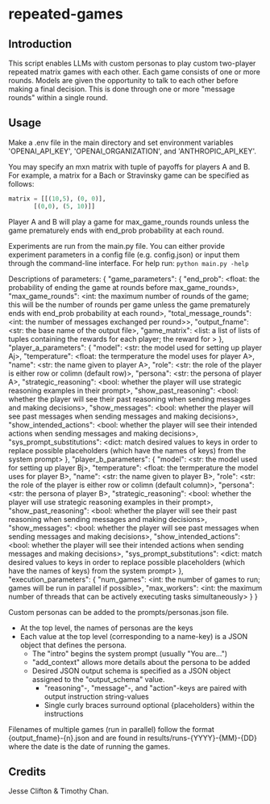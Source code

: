 # repeated-games
## Introduction
This script enables LLMs with custom personas to play custom two-player repeated matrix games with each other. Each game consists of one or more rounds. Models are given the opportunity to talk to each other before making a final decision. This is done through one or more "message rounds" within a single round.

## Usage
Make a .env file in the main directory and set environment variables 'OPENAI_API_KEY', 'OPENAI_ORGANIZATION', and 'ANTHROPIC_API_KEY'.

You may specify an mxn matrix with tuple of payoffs for players A and B. For example, a matrix for a Bach or Stravinsky game can be specified as follows:
```python
matrix = [[(10,5), (0, 0)],
	   [(0,0), (5, 10)]]
```

Player A and B will play a game for max_game_rounds rounds unless the game prematurely ends with end_prob probability at each round.

Experiments are run from the main.py file. You can either provide experiment parameters in a config file (e.g. config.json) or input them through the command-line interface. For help run: `python main.py -help`

Descriptions of parameters:
{
    "game_parameters": {
        "end_prob": <float: the probability of ending the game at rounds before max_game_rounds>,
        "max_game_rounds": <int: the maximum number of rounds of the game; this will be the number of rounds per game unless the game prematurely ends with end_prob probability at each round>,
        "total_message_rounds": <int: the number of messages exchanged per round>>,
        "output_fname": <str:  the base name of the output file>,
        "game_matrix": <list: a list of lists of tuples containing the rewards for each player; the reward for >
    },
    "player_a_parameters": {
        "model": <str: the model used for setting up player Aj>,
        "temperature": <float: the termperature the model uses for player A>,
        "name": <str: the name given to player A>,
        "role": <str: the role of the player is either row or colimn (default row)>,
        "persona": <str: the persona of player A>,
        "strategic_reasoning": <bool: whether the player will use strategic reasoning examples in their prompt>,
        "show_past_reasoning": <bool: whether the player will see their past reasoning when sending messages and making decisions>,
        "show_messages": <bool: whether the player will see past messages when sending messages and making decisions>,
        "show_intended_actions": <bool: whether the player will see their intended actions when sending messages and making decisions>,
        "sys_prompt_substitutions": <dict: match desired values to keys in order to replace possible placeholders (which have the names of keys) from the system prompt>
    },
    "player_b_parameters": {
        "model": <str: the model used for setting up player Bj>,
        "temperature": <float: the termperature the model uses for player B>,
        "name": <str: the name given to player B>,
        "role": <str: the role of the player is either row or colimn (default column)>,
        "persona": <str: the persona of player B>,
        "strategic_reasoning": <bool: whether the player will use strategic reasoning examples in their prompt>,
        "show_past_reasoning": <bool: whether the player will see their past reasoning when sending messages and making decisions>,
        "show_messages": <bool: whether the player will see past messages when sending messages and making decisions>,
        "show_intended_actions": <bool: whether the player will see their intended actions when sending messages and making decisions>,
        "sys_prompt_substitutions": <dict: match desired values to keys in order to replace possible placeholders (which have the names of keys) from the system prompt>
    },
    "execution_parameters": {
        "num_games": <int: the number of games to run; games will be run in parallel if possible>,
        "max_workers": <int: the maximum number of threads that can be actively executing tasks simultaneously>
    }
}

Custom personas can be added to the prompts/personas.json file.
- At the top level, the names of personas are the keys
- Each value at the top level (corresponding to a name-key) is a JSON object that defines the persona.
	- The "intro" begins the system prompt (usually "You are...")
	- "add_context" allows more details about the persona to be added
	- Desired JSON output schema is specified as a JSON object assigned to the "output_schema" value.
		- "reasoning"-, "message"-, and "action"-keys are paired with output instruction string-values
		- Single curly braces surround optional {placeholders} within the instructions

Filenames of multiple games (run in parallel) follow the format {output_fname}-{n}.json and are found in results/runs-{YYYY}-{MM}-{DD} where the date is the date of running the games.

## Credits
Jesse Clifton & Timothy Chan.